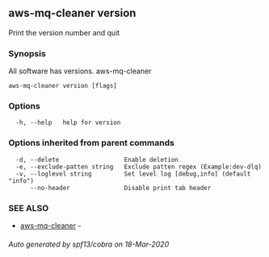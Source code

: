 ## aws-mq-cleaner version

Print the version number and quit

### Synopsis

All software has versions. aws-mq-cleaner

```
aws-mq-cleaner version [flags]
```

### Options

```
  -h, --help   help for version
```

### Options inherited from parent commands

```
  -d, --delete                  Enable deletion
  -e, --exclude-patten string   Exclude patten regex (Example:dev-dlq)
  -v, --loglevel string         Set level log [debug,info] (default "info")
      --no-header               Disable print tab header
```

### SEE ALSO

* [aws-mq-cleaner](aws-mq-cleaner.md)	 - 

###### Auto generated by spf13/cobra on 18-Mar-2020
